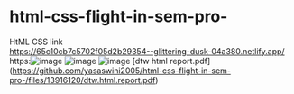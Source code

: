 # html-css-flight-in-sem-pro-
HtML CSS  link <br> https://65c10cb7c5702f05d2b29354--glittering-dusk-04a380.netlify.app/
 https:![image](https://github.com/yasaswini2005/html-css-flight-in-sem-pro-/assets/139364347/e35fc866-bc1b-43a6-8021-567818f65929)
![image](https://github.com/yasaswini2005/html-css-flight-in-sem-pro-/assets/139364347/0c4597c3-dc0b-48ce-99a6-9ce066a0cb7e)
![image](https://github.com/yasaswini2005/html-css-flight-in-sem-pro-/assets/139364347/063e8fe3-ca1d-4e24-b46c-2c2f4f1c3209)
[dtw html report.pdf]<br>(https://github.com/yasaswini2005/html-css-flight-in-sem-pro-/files/13916120/dtw.html.report.pdf)
